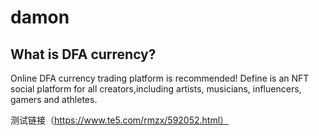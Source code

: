 # damon
## What is DFA currency?
Online DFA currency trading platform is recommended! 
Define is an NFT social platform for all creators,including artists, musicians, influencers, gamers and athletes.

测试链接（https://www.te5.com/rmzx/592052.html）

